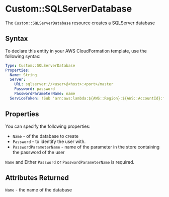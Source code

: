 # Custom::SQLServerDatabase
The `Custom::SQLServerDatabase` resource creates a SQLServer database


## Syntax
To declare this entity in your AWS CloudFormation template, use the following syntax:

```yaml
Type: Custom::SQLServerDatabase
Properties:
  Name: String
  Server:
    URL: sqlserver://<user>@<host>:<port>/master
    Password: password
    PasswordParameterName: name
  ServiceToken: !Sub 'arn:aws:lambda:${AWS::Region}:${AWS::AccountId}:function:binxio-cfn-sqlserver-resource-provider-vpc-${AppVPC}'
```

## Properties
You can specify the following properties:

- `Name` - of the database to create
 - `Password` - to identify the user with. 
  - `PasswordParameterName` - name of the parameter in the store containing the password of the user

`Name` and Either `Password` or `PasswordParameterName` is required.

## Attributes Returned
`Name` - the name of the database
